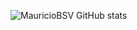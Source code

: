 ![MauricioBSV GitHub stats](https://github-readme-stats.vercel.app/api?username=MauricioBSV&show_icons=true&theme=dracula)


